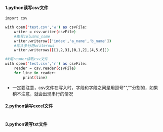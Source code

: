 #### 1.python读写csv文件
```bash
import csv

with open('test.csv','w') as csvFile:
    writer = csv.writer(csvFile)
    #先写columns_name
    writer.writerow(['index','a_name','b_name'])
    #写入多行用writerows
    writer.writerows([[1,2,3],[0,1,2],[4,5,6]])

##用reader读取csv文件
with open('test.csv','r') as csvFile:
    reader = csv.reader(csvFile)
    for line in reader:
        print(line)
```
+ 一定要注意，csv文件在写入时，字段和字段之间是用逗号"",""分割的，如果稍不注意，就会出现串行的情况

#### 2.python读写excel文件
```bash
```

#### 3.python读写txt文件
```bash
```
